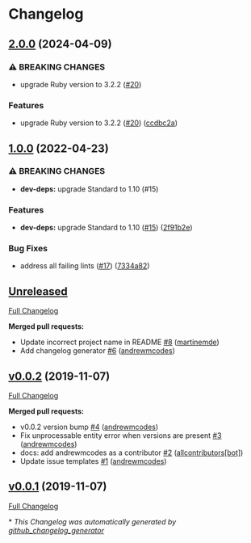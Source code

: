 # Changelog

## [2.0.0](https://github.com/andrewmcodes/standardrb-action/compare/v1.0.0...v2.0.0) (2024-04-09)


### ⚠ BREAKING CHANGES

* upgrade Ruby version to 3.2.2 ([#20](https://github.com/andrewmcodes/standardrb-action/issues/20))

### Features

* upgrade Ruby version to 3.2.2 ([#20](https://github.com/andrewmcodes/standardrb-action/issues/20)) ([ccdbc2a](https://github.com/andrewmcodes/standardrb-action/commit/ccdbc2a4ff192bf4c2ead28b0851780519469812))

## [1.0.0](https://github.com/andrewmcodes/standardrb-action/compare/v0.0.2...v1.0.0) (2022-04-23)


### ⚠ BREAKING CHANGES

* **dev-deps:** upgrade Standard to 1.10 (#15)

### Features

* **dev-deps:** upgrade Standard to 1.10 ([#15](https://github.com/andrewmcodes/standardrb-action/issues/15)) ([2f91b2e](https://github.com/andrewmcodes/standardrb-action/commit/2f91b2e70518d724dca228d9910978abf0ec120e))


### Bug Fixes

* address all failing lints ([#17](https://github.com/andrewmcodes/standardrb-action/issues/17)) ([7334a82](https://github.com/andrewmcodes/standardrb-action/commit/7334a82973d088fdde2904d7c4cd2dc88629c1a4))

## [Unreleased](https://github.com/andrewmcodes/standardrb-action/tree/HEAD)

[Full Changelog](https://github.com/andrewmcodes/standardrb-action/compare/v0.0.2...HEAD)

**Merged pull requests:**

- Update incorrect project name in README [\#8](https://github.com/andrewmcodes/standardrb-action/pull/8) ([martinemde](https://github.com/martinemde))
- Add changelog generator [\#6](https://github.com/andrewmcodes/standardrb-action/pull/6) ([andrewmcodes](https://github.com/andrewmcodes))

## [v0.0.2](https://github.com/andrewmcodes/standardrb-action/tree/v0.0.2) (2019-11-07)

[Full Changelog](https://github.com/andrewmcodes/standardrb-action/compare/v0.0.1...v0.0.2)

**Merged pull requests:**

- v0.0.2 version bump [\#4](https://github.com/andrewmcodes/standardrb-action/pull/4) ([andrewmcodes](https://github.com/andrewmcodes))
- Fix unprocessable entity error when versions are present [\#3](https://github.com/andrewmcodes/standardrb-action/pull/3) ([andrewmcodes](https://github.com/andrewmcodes))
- docs: add andrewmcodes as a contributor [\#2](https://github.com/andrewmcodes/standardrb-action/pull/2) ([allcontributors[bot]](https://github.com/apps/allcontributors))
- Update issue templates [\#1](https://github.com/andrewmcodes/standardrb-action/pull/1) ([andrewmcodes](https://github.com/andrewmcodes))

## [v0.0.1](https://github.com/andrewmcodes/standardrb-action/tree/v0.0.1) (2019-11-07)

[Full Changelog](https://github.com/andrewmcodes/standardrb-action/compare/1c89e16f1ed4ca0d42fbc84b93f925f6a8d83da9...v0.0.1)



\* *This Changelog was automatically generated by [github_changelog_generator](https://github.com/github-changelog-generator/github-changelog-generator)*
